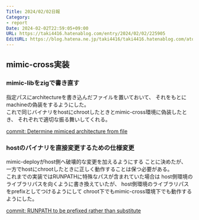 ```yaml
---
Title: 2024/02/02日報
Category:
- report
Date: 2024-02-02T22:59:05+09:00
URL: https://taki4416.hatenablog.com/entry/2024/02/02/225905
EditURL: https://blog.hatena.ne.jp/taki4416/taki4416.hatenablog.com/atom/entry/6801883189080085656
---
```


## mimic-cross実装

### mimic-libをzigで書き直す

指定パスにarchitectureを書き込んだファイルを置いておいて、
それをもとにmachineの偽装をするようにした。\
これで同じバイナリをhostにchrootしたときとmimic-cross環境に偽装したとき、
それぞれで適切な振る舞いしてくれる。

[commit: Determine mimiced architecture from file](https://github.com/impactaky/mimic-cross/commit/00f3783b29f0a75b3479717b710271a8b52c70a9)

### hostのバイナリを直接変更するための仕様変更

mimic-deployがhost側へ破壊的な変更を加えるようにする ことに決めたが、
一方でhostにchrootしたときに正しく動作することは保つ必要がある。  
これまでの実装ではRUNPATHに特殊なパスが含まれていた場合は
host側環境のライブラリパスを向くように書き換えていたが、
host側環境のライブラリパスをprefixとしてつけるようにして
chroot下でもmimic-cross環境下でも動作するようにした。

[commit: RUNPATH to be prefixed rather than substitute](https://github.com/impactaky/mimic-cross/commit/04738881c7321f8f3a915afd12a4f4906425c8f6)
